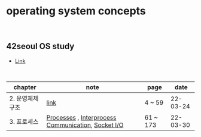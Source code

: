 # operating system concepts

<br />

## 42seoul OS study

- <a href="https://42osstudy.github.io/os-study/">Link</a>

<br />

| chapter          | note                                                                                                                                                                                                                                            | page     | date     |
| ---------------- | ----------------------------------------------------------------------------------------------------------------------------------------------------------------------------------------------------------------------------------------------- | -------- | -------- |
| 2. 운영체제 구조 | <a href="https://liltdevs.tistory.com/9?category=1035278">link</a>                                                                                                                                                                              | 4 ~ 59   | 22-03-24 |
| 3. 프로세스      | <a href="https://liltdevs.tistory.com/10?category=1035278">Processes</a> , <a href="https://liltdevs.tistory.com/12?category=1035278">Interprocess Communication</a>, <a href="https://liltdevs.tistory.com/13?category=1035278">Socket I/O</a> | 61 ~ 173 | 22-03-30 |
